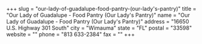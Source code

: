 +++
slug = "our-lady-of-guadalupe-food-pantry-(our-lady's-pantry)"
title = "Our Lady of Guadalupe - Food Pantry (Our Lady's Pantry)"
name = "Our Lady of Guadalupe - Food Pantry (Our Lady's Pantry)"
address = "16650 U.S. Highway 301 South"
city = "Wimauma"
state = "FL"
postal = "33598"
website = ""
phone = "813 633-2384"
fax = ""
+++
